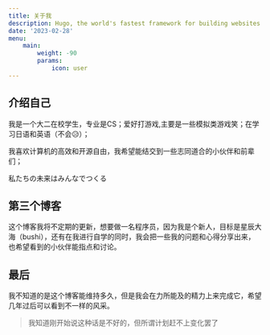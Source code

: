 ```yaml
---
title: 关于我
description: Hugo, the world's fastest framework for building websites
date: '2023-02-28'
menu:
    main:
        weight: -90
        params:
            icon: user
---
```


## 介绍自己

我是一个大二在校学生，专业是CS；爱好打游戏,主要是一些模拟类游戏笑；在学习日语和英语（不会😥）；

我喜欢计算机的高效和开源自由，我希望能结交到一些志同道合的小伙伴和前辈们；

私たちの未来はみんなでつくる

## 第三个博客

这个博客我将不定期的更新，想要做一名程序员，因为我是个新人，目标是星辰大海（bushi），还有在我进行自学的同时，我会把一些我的问题和心得分享出来，也希望看到的小伙伴能指点和讨论。

## 最后

我不知道的是这个博客能维持多久，但是我会在力所能及的精力上来完成它，希望几年过后可以看到不一样的风采。
 > 我知道刚开始说这种话是不好的，但所谓计划赶不上变化罢了
